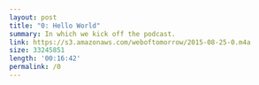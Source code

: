 ```yaml
---
layout: post
title: "0: Hello World"
summary: In which we kick off the podcast.
link: https://s3.amazonaws.com/weboftomorrow/2015-08-25-0.m4a
size: 33245851
length: '00:16:42'
permalink: /0
---
```

